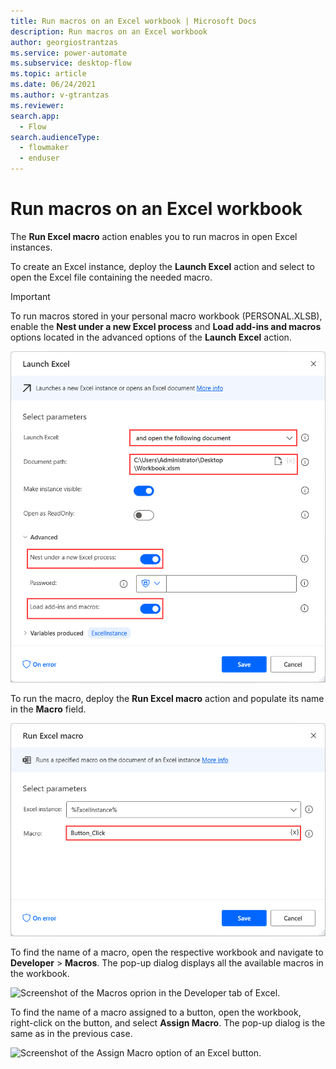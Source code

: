 ```yaml
---
title: Run macros on an Excel workbook | Microsoft Docs
description: Run macros on an Excel workbook
author: georgiostrantzas
ms.service: power-automate
ms.subservice: desktop-flow
ms.topic: article
ms.date: 06/24/2021
ms.author: v-gtrantzas
ms.reviewer:
search.app: 
  - Flow
search.audienceType: 
  - flowmaker
  - enduser
---
```


# Run macros on an Excel workbook

The **Run Excel macro** action enables you to run macros in open Excel instances.

To create an Excel instance, deploy the **Launch Excel** action and select to open the Excel file containing the needed macro.

> [!IMPORTANT]
> To run macros stored in your personal macro workbook (PERSONAL.XLSB), enable the **Nest under a new Excel process** and **Load add-ins and macros** options located in the advanced options of the **Launch Excel** action.

![Screenshot of the Launch Excel action.](media/run-macros-excel/launch-excel-action.png)

To run the macro, deploy the **Run Excel macro** action and populate its name in the **Macro** field.

![Screenshot of the Run Excel macro action.](media/run-macros-excel/run-excel-macro-action.png)

To find the name of a macro, open the respective workbook and navigate to **Developer** > **Macros**. The pop-up dialog displays all the available macros in the workbook.

![Screenshot of the Macros oprion in the Developer tab of Excel.](media/run-macros-excel/excel-developer-macros-option.png)

To find the name of a macro assigned to a button, open the workbook, right-click on the button, and select **Assign Macro**. The pop-up dialog is the same as in the previous case.

![Screenshot of the Assign Macro option of an Excel button.](media/run-macros-excel/assign-macro-excel-button.png)